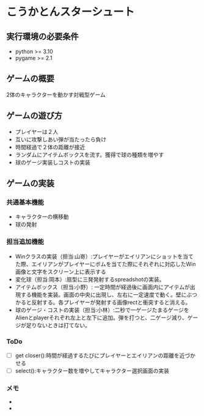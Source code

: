 # こうかとんスターシュート

## 実行環境の必要条件
* python >= 3.10
* pygame >= 2.1

## ゲームの概要
2体のキャラクターを動かす対戦型ゲーム

## ゲームの遊び方
* プレイヤーは２人
* 互いに攻撃しあい弾が当たったら負け
* 時間経過で２体の距離が接近
* ランダムにアイテムボックスを流す。獲得で球の種類を増やす
* 球のゲージ実装しコストの実装

## ゲームの実装
### 共通基本機能
* キャラクターの横移動
* 球の発射

### 担当追加機能

* Winクラスの実装（担当:山嵜）:プレイヤーがエイリアンにショットを当てた際、エイリアンがプレイヤーにボムを当てた際にそれぞれに対応したWin画像と文字をスクリーン上に表示する
* 変化球（担当:岡本）:扇型に三発発射するspreadshotの実装。
* アイテムボックス（担当:小野）: 一定時間が経過後に画面内にアイテムが出現する機能を実装。画面の中央に出現し、左右に一定速度で動く。壁にぶつかると反射する。各プレイヤーが発射する画像rectと衝突すると消える。
* 球のゲージ・コストの実装（担当:小林）:二秒で一ゲージたまるゲージをAlienとplayerそれぞれ左上と左下に追加。弾を打つと、二ゲージ減り、ゲージが足りないときは打てない。
### ToDo
- [ ] get closer():時間が経過するたびにプレイヤーとエイリアンの距離を近づかせる
- [ ] select():キャラクター数を増やしてキャラクター選択画面の実装

### メモ
* 
* 
